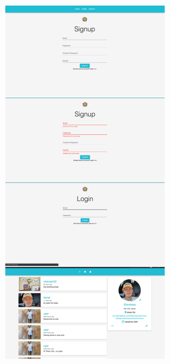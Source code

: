 
![](/ScreenShots/Screen%20Shot%202019-12-01%20at%201.46.48%20PM.png)
![](/ScreenShots/Screen%20Shot%202019-12-01%20at%201.47.02%20PM.png)
![](/ScreenShots/Screen%20Shot%202019-12-01%20at%201.47.12%20PM.png)
![](/ScreenShots/Screen%20Shot%202019-12-01%20at%201.50.04%20PM.png)


